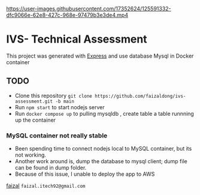 

https://user-images.githubusercontent.com/17352624/125591332-dfc9066e-62e8-427c-968e-97479b3e3de4.mp4

# IVS- Technical Assessment

This project was generated with [Express](https://expressjs.com/) and use database Mysql in Docker container

## TODO

- Clone this repository `git clone https://github.com/faizaldong/ivs-assessment.git -b main`
- Run `npm start` to start nodejs server
- Run `docker compose up` to pulling mysqldb , create table a table runnning up the container

### MySQL container not really stable
- Been spending time to connect nodejs local to MySQL container, but its not working.
- Another work around is, dump the database to mysql client; dump file can be found in dump folder.
- Because of this issue, I unable to deploy the app to AWS

[faizal](https://www.linkedin.com/in/faizal-kamaruddin-170576104/) `faizal.itech92@gmail.com`


